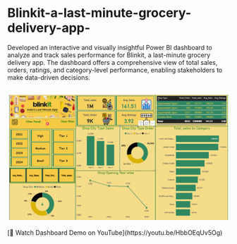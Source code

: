 # Blinkit-a-last-minute-grocery-delivery-app-
Developed an interactive and visually insightful Power BI dashboard to analyze and track sales performance for Blinkit, a last-minute grocery delivery app. The dashboard offers a comprehensive view of total sales, orders, ratings, and category-level performance, enabling stakeholders to make data-driven decisions.
<br> <br>


<img src="https://github.com/Nishith2025/Blinkit-a-last-minute-grocery-delivery-app-/blob/dbb2c50e95f98a25f2bb84ede07d5e37cbf3534e/Screenshot%20.png" alt="Image Description" width="800">
<br><br>
[🎥 Watch Dashboard Demo on YouTube](https://youtu.be/HbbOEqUv5Og)
